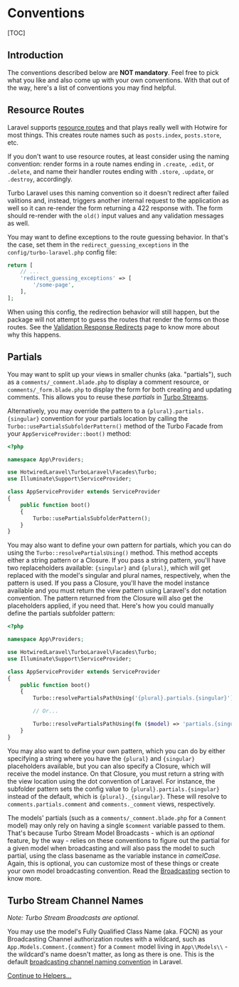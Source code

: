 # Conventions

[TOC]

## Introduction

The conventions described below are **NOT mandatory**. Feel free to pick what you like and also come up with your own conventions. With that out of the way, here's a list of conventions you may find helpful.

## Resource Routes

Laravel supports [resource routes](https://laravel.com/docs/controllers#resource-controllers) and that plays really well with Hotwire for most things. This creates route names such as `posts.index`, `posts.store`, etc.

If you don't want to use resource routes, at least consider using the naming convention: render forms in a route names ending in `.create`, `.edit`, or `.delete`, and name their handler routes ending with `.store`, `.update`, or `.destroy`, accordingly.

Turbo Laravel uses this naming convention so it doesn't redirect after failed valitions and, instead, triggers another internal request to the application as well so it can re-render the form returning a 422 response with. The form should re-render with the `old()` input values and any validation messages as well.

You may want to define exceptions to the route guessing behavior. In that's the case, set them in the `redirect_guessing_exceptions` in the `config/turbo-laravel.php` config file:

```php
return [
    // ...
    'redirect_guessing_exceptions' => [
        '/some-page',
    ],
];
```

When using this config, the redirection behavior will still happen, but the package will not attempt to guess the routes that render the forms on those routes. See the [Validation Response Redirects](/docs/{{version}}/validation-response-redirects) page to know more about why this happens.

## Partials

You may want to split up your views in smaller chunks (aka. "partials"), such as a `comments/_comment.blade.php` to display a comment resource, or `comments/_form.blade.php` to display the form for both creating and updating comments. This allows you to reuse these _partials_ in [Turbo Streams](/docs/{{version}}/turbo-streams).

Alternatively, you may override the pattern to a `{plural}.partials.{singular}` convention for your partials location by calling the `Turbo::usePartialsSubfolderPattern()` method of the Turbo Facade from your `AppServiceProvider::boot()` method:

```php
<?php

namespace App\Providers;

use HotwiredLaravel\TurboLaravel\Facades\Turbo;
use Illuminate\Support\ServiceProvider;

class AppServiceProvider extends ServiceProvider
{
    public function boot()
    {
        Turbo::usePartialsSubfolderPattern();
    }
}
```

You may also want to define your own pattern for partials, which you can do using the `Turbo::resolvePartialsUsing()` method. This method accepts either a string pattern or a Closure. If you pass a string pattern, you'll have two replaceholders available: `{singular}` and `{plural}`, which will get replaced with the model's singular and plural names, respectively, when the pattern is used. If you pass a Closure, you'll have the model instance available and you must return the view pattern using Laravel's dot notation convention. The pattern returned from the Closure will also get the placeholders applied, if you need that. Here's how you could manually define the partials subfolder pattern:

```php
<?php

namespace App\Providers;

use HotwiredLaravel\TurboLaravel\Facades\Turbo;
use Illuminate\Support\ServiceProvider;

class AppServiceProvider extends ServiceProvider
{
    public function boot()
    {
        Turbo::resolvePartialsPathUsing('{plural}.partials.{singular}');

        // Or...

        Turbo::resolvePartialsPathUsing(fn ($model) => 'partials.{singular}');
    }
}
```

You may also want to define your own pattern, which you can do by either specifying a string where you have the `{plural}` and `{singular}` placeholders available, but you can also specify a Closure, which will receive the model instance. On that Closure, you must return a string with the view location using the dot convention of Laravel. For instance, the subfolder pattern sets the config value to `{plural}.partials.{singular}` instead of the default, which is `{plural}._{singular}`. These will resolve to `comments.partials.comment` and `comments._comment` views, respectively.

The models' partials (such as a `comments/_comment.blade.php` for a `Comment` model) may only rely on having a single `$comment` variable passed to them. That's because Turbo Stream Model Broadcasts - which is an _optional_ feature, by the way - relies on these conventions to figure out the partial for a given model when broadcasting and will also pass the model to such partial, using the class basename as the variable instance in _camelCase_. Again, this is optional, you can customize most of these things or create your own model broadcasting convention. Read the [Broadcasting](/docs/{{version}}/broadcasting) section to know more.

## Turbo Stream Channel Names

_Note: Turbo Stream Broadcasts are optional._

You may use the model's Fully Qualified Class Name (aka. FQCN) as your Broadcasting Channel authorization routes with a wildcard, such as `App.Models.Comment.{comment}` for a `Comment` model living in `App\\Models\\` - the wildcard's name doesn't matter, as long as there is one. This is the default [broadcasting channel naming convention](https://laravel.com/docs/8.x/broadcasting#model-broadcasting-conventions) in Laravel.

[Continue to Helpers...](/docs/{{version}}/helpers)
